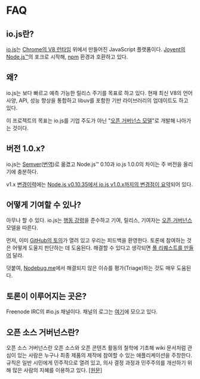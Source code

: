 # FAQ

## io.js란?

[io.js](https://github.com/iojs/io.js)는 [Chrome의 V8 런타임](http://code.google.com/p/v8/) 위에서 만들어진 JavaScript 플랫폼이다. [Joyent의 Node.js™](https://nodejs.org/)의 포크로 시작해, [npm](https://www.npmjs.com/) 환경과 호환하고 있다.

## 왜?

io.js는 보다 빠르고 예측 가능한 릴리스 주기를 목표로 하고 있다. 현재 최신 V8의 언어사양, API, 성능 향상을 통합하고 libuv를 포함한 기반 라이브러리의 업데이트도 하고 있다.

이 프로젝트의 목표는 io.js를 기업 주도가 아닌 "[오픈 거버넌스 모델](https://github.com/iojs/io.js/blob/v1.x/GOVERNANCE.md#readme)"로 개발해 나아가는 것이다.

## 버전 1.0.x?

io.js는 [Semver](http://semver.org/)([번역](http://semver.org/lang/ko/))로 옮겼고 Node.js™ 0.10과 io.js 1.0.0의 차이는 주 버전을 올리기에 충분하다.

v1.x [변경이력](https://github.com/iojs/io.js/blob/v1.x/CHANGELOG.md)에는 [Node.js v0.10.35에서 io.js v1.0.x까지의 변경점이 요약](https://github.com/iojs/io.js/blob/v1.x/CHANGELOG.md#summary-of-changes-from-nodejs-v01035-to-iojs-v100)되어 있다.

## 어떻게 기여할 수 있나?

아무나 할 수 있다. io.js는 [행동 강령](https://github.com/iojs/io.js/blob/v1.x/CONTRIBUTING.md#code-of-conduct)을 준수하고 기여, 릴리스, 기여자는 [오픈 거버넌스](https://github.com/iojs/io.js/blob/v1.x/GOVERNANCE.md#readme) 모델을 따른다.

먼저, 이미 [GitHub의 토의](https://github.com/iojs/io.js/issues)가 열려 있고 우리는 피드백을 환영한다.
토론에 참여하는 것은 어떻게 도울지 판단하는 데 도움된다. 해결할 수 있다고 생각되면 [풀 리퀘스트를 만들어](https://github.com/iojs/io.js/blob/v1.x/CONTRIBUTING.md#code-contributions) 달라.

덧붙여, [Nodebug.me](http://nodebug.me/)에서 해결되지 않은 이슈를 평가(Triage)하는 것도 매우 도움된다.

## 토론이 이루어지는 곳은?

Freenode IRC의 #io.js 채널이다. 채널의 로그는 [여기](http://logs.libuv.org/io.js/latest)에 모으고 있다.

## 오픈 소스 거버넌스란?

오픈 소스 거버넌스란 오픈 소스와 오픈 콘텐츠 활동의 철학에 기초해 wiki 문서처럼 관심이 있는 사람은 누구나 최종 제품의 제작에 참여할 수 있는 애플리케이션을 주창한다. 규칙은 일반 시민에게 민주적으로 열려 있고, 의사 결정 과정과 민주주의를 개선하기 위해 많은 사람의 지혜를 이용하고 있다. [[원문]](https://en.wikipedia.org/wiki/Open-source_governance)
